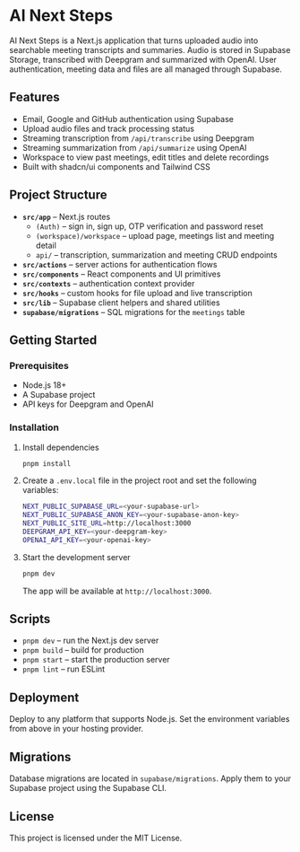 # AI Next Steps

AI Next Steps is a Next.js application that turns uploaded audio into searchable meeting transcripts and summaries. Audio is stored in Supabase Storage, transcribed with Deepgram and summarized with OpenAI. User authentication, meeting data and files are all managed through Supabase.

## Features
- Email, Google and GitHub authentication using Supabase
- Upload audio files and track processing status
- Streaming transcription from `/api/transcribe` using Deepgram
- Streaming summarization from `/api/summarize` using OpenAI
- Workspace to view past meetings, edit titles and delete recordings
- Built with shadcn/ui components and Tailwind CSS

## Project Structure
- **`src/app`** – Next.js routes
  - `(Auth)` – sign in, sign up, OTP verification and password reset
  - `(workspace)/workspace` – upload page, meetings list and meeting detail
  - `api/` – transcription, summarization and meeting CRUD endpoints
- **`src/actions`** – server actions for authentication flows
- **`src/components`** – React components and UI primitives
- **`src/contexts`** – authentication context provider
- **`src/hooks`** – custom hooks for file upload and live transcription
- **`src/lib`** – Supabase client helpers and shared utilities
- **`supabase/migrations`** – SQL migrations for the `meetings` table

## Getting Started
### Prerequisites
- Node.js 18+
- A Supabase project
- API keys for Deepgram and OpenAI

### Installation
1. Install dependencies
   ```bash
   pnpm install
   ```
2. Create a `.env.local` file in the project root and set the following variables:
   ```bash
   NEXT_PUBLIC_SUPABASE_URL=<your-supabase-url>
   NEXT_PUBLIC_SUPABASE_ANON_KEY=<your-supabase-anon-key>
   NEXT_PUBLIC_SITE_URL=http://localhost:3000
   DEEPGRAM_API_KEY=<your-deepgram-key>
   OPENAI_API_KEY=<your-openai-key>
   ```
3. Start the development server
   ```bash
   pnpm dev
   ```
   The app will be available at `http://localhost:3000`.

## Scripts
- `pnpm dev` – run the Next.js dev server
- `pnpm build` – build for production
- `pnpm start` – start the production server
- `pnpm lint` – run ESLint

## Deployment
Deploy to any platform that supports Node.js. Set the environment variables from above in your hosting provider.

## Migrations
Database migrations are located in `supabase/migrations`. Apply them to your Supabase project using the Supabase CLI.

## License
This project is licensed under the MIT License.
